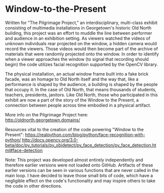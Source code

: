 # Window-to-the-Present
Written for "The Pilgrimage Project," an interdisciplinary, multi-class exhibit consisting of multimedia installations in Georgetown's historic Old North building, this project was an effort to muddle the line between performer and audience in an exhibition setting. As viewers watched the videos of unknown individuals rear projected on the window, a hidden camera would record the viewers. Those videos would then become part of the archive of materials that were randomly projected onto the window. In order to identify when a viewer approaches the window (to signal that recording should begin) the code utilizes facial recognition supported by the OpenCV library. 

The physical installation, an actual window frame built into a fake brick facade, was an homage to Old North itself and the way that, like a performance is shaped by the audience, a building is shaped by the people that occupy it. In the case of Old North, that means thousands of students, teachers, presidents, janitors. Like Old North, those who participated in this exhibit are now a part of the story of the Window to the Present, a connection between people across time embodied in a physical artifact. 

More info on the Pilgrimage Project here: http://oldnorth.georgetown.domains/

Resources vital to the creation of the code powering "Window to the Present":
https://realpython.com/blog/python/face-recognition-with-python/
http://docs.opencv.org/3.0-beta/doc/py_tutorials/py_objdetect/py_face_detection/py_face_detection.html#face-detection

Note: This project was developed almost entirely independently and therefore earlier versions were not loaded onto GitHub. Artifacts of these earlier versions can be seen in various functions that are never called in the main loop. I have decided to leave those small bits of code, which have a negligible effect on the code's functionality and may inspire others to take the code in other directions. 
